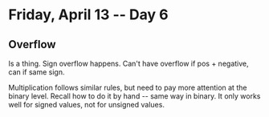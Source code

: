 # Friday, April 13 -- Day 6

## Overflow
Is a thing. Sign overflow happens. Can't have overflow if pos + negative, can if same sign.

Multiplication follows similar rules, but need to pay more attention at the binary level. Recall how to do it by hand -- same way in binary. It only works well for signed values, not for unsigned values.
